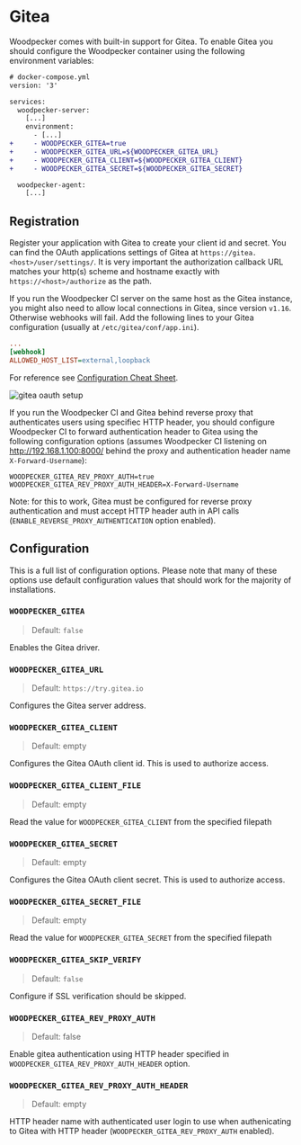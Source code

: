 # Gitea

Woodpecker comes with built-in support for Gitea. To enable Gitea you should configure the Woodpecker container using the following environment variables:

```diff
# docker-compose.yml
version: '3'

services:
  woodpecker-server:
    [...]
    environment:
      - [...]
+     - WOODPECKER_GITEA=true
+     - WOODPECKER_GITEA_URL=${WOODPECKER_GITEA_URL}
+     - WOODPECKER_GITEA_CLIENT=${WOODPECKER_GITEA_CLIENT}
+     - WOODPECKER_GITEA_SECRET=${WOODPECKER_GITEA_SECRET}

  woodpecker-agent:
    [...]
```

## Registration

Register your application with Gitea to create your client id and secret. You can find the OAuth applications settings of Gitea at `https://gitea.<host>/user/settings/`. It is very important the authorization callback URL matches your http(s) scheme and hostname exactly with `https://<host>/authorize` as the path.

If you run the Woodpecker CI server on the same host as the Gitea instance, you might also need to allow local connections in Gitea, since version `v1.16`. Otherwise webhooks will fail. Add the following lines to your Gitea configuration (usually at `/etc/gitea/conf/app.ini`).
```ini
...
[webhook]
ALLOWED_HOST_LIST=external,loopback
```
For reference see [Configuration Cheat Sheet](https://docs.gitea.io/en-us/config-cheat-sheet/#webhook-webhook).

![gitea oauth setup](gitea_oauth.gif)

If you run the Woodpecker CI and Gitea behind reverse proxy that authenticates users using specifiec HTTP header, you should configure Woodpecker CI to forward authentication header to Gitea using the following configuration options (assumes Woodpecker CI listening on http://192.168.1.100:8000/ behind the proxy and authentication header name `X-Forward-Username`):
```WOODPECKER_HOST_INTERNAL=http://192.168.1.100:8000/
WOODPECKER_GITEA_REV_PROXY_AUTH=true
WOODPECKER_GITEA_REV_PROXY_AUTH_HEADER=X-Forward-Username
```
Note: for this to work, Gitea must be configured for reverse proxy authentication and must accept HTTP header auth in API calls (`ENABLE_REVERSE_PROXY_AUTHENTICATION` option enabled).

## Configuration

This is a full list of configuration options. Please note that many of these options use default configuration values that should work for the majority of installations.

### `WOODPECKER_GITEA`
> Default: `false`

Enables the Gitea driver.

### `WOODPECKER_GITEA_URL`
> Default: `https://try.gitea.io`

Configures the Gitea server address.

### `WOODPECKER_GITEA_CLIENT`
> Default: empty

Configures the Gitea OAuth client id. This is used to authorize access.

### `WOODPECKER_GITEA_CLIENT_FILE`
> Default: empty

Read the value for `WOODPECKER_GITEA_CLIENT` from the specified filepath

### `WOODPECKER_GITEA_SECRET`
> Default: empty

Configures the Gitea OAuth client secret. This is used to authorize access.

### `WOODPECKER_GITEA_SECRET_FILE`
> Default: empty

Read the value for `WOODPECKER_GITEA_SECRET` from the specified filepath

### `WOODPECKER_GITEA_SKIP_VERIFY`
> Default: `false`

Configure if SSL verification should be skipped.

### `WOODPECKER_GITEA_REV_PROXY_AUTH`
> Default: false

Enable gitea authentication using HTTP header specified in `WOODPECKER_GITEA_REV_PROXY_AUTH_HEADER` option.

### `WOODPECKER_GITEA_REV_PROXY_AUTH_HEADER`
> Default: empty

HTTP header name with authenticated user login to use when authenicating to Gitea with HTTP header (`WOODPECKER_GITEA_REV_PROXY_AUTH` enabled).
